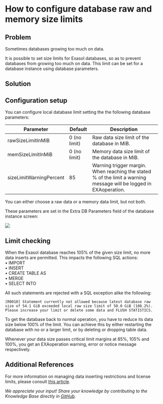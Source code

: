 # How to configure database raw and memory size limits 
## Problem

Sometimes databases growing too much on data.

It is possible to set size limits for Exasol databases, so as to prevent databases from growing too much on data. This limit can be set for a database instance using database parameters.

## Solution

## Configuration setup

You can configure local database limit setting the the following database parameters:



| Parameter | Default | Description |
| --- | --- | --- |
| rawSizeLimitInMiB | 0 (no limit) | Raw data size limit of the database in MiB. |
| memSizeLimitInMiB | 0 (no limit) | Memory data size limit of the database in MiB. |
| sizeLimitWarningPercent | 85 | Warning trigger margin. When reaching the stated % of the limit a warning message will be logged in EXAoperation. |

You can either choose a raw data or a memory data limit, but not both.

These parameters are set in the Extra DB Parameters field of the database instance screen:

![](images/Bildschirmfoto_Extra_DB_Params_cutted.png)

## Limit checking

When the Exasol database reaches 105% of the given size limit, no more data inserts are permitted. This impacts the following SQL actions:  
• IMPORT  
• INSERT  
• CREATE TABLE AS  
• MERGE  
• SELECT INTO

All such statements are rejected with a SQL exception alike the following:


```
[R0010] Statement currently not allowed because latest database raw size of 54.1 GiB exceeded local raw size limit of 50.0 GiB (108.2%). 
Please increase your limit or delete some data and FLUSH STATISTICS. 
```
To get the database back to normal operation, you have to reduce its data size below 100% of the limit. You can achieve this by either restarting the database with no or a larger limit, or by deleting or dropping table data.

Whenever your data size passes critical limit margins at 85%, 105% and 100%, you get an EXAoperation warning, error or notice message respectively.

## Additional References

For more information on managing data inserting restrictions and license limits, please consult [this article](https://www.exasol.com/portal/display/DOC/Licenses).

*We appreciate your input! Share your knowledge by contributing to the Knowledge Base directly in [GitHub](https://github.com/exasol/public-knowledgebase).* 
